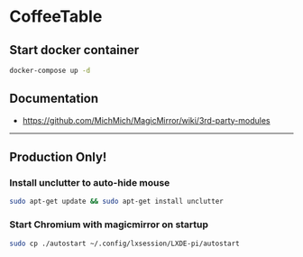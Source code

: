 # CoffeeTable

## Start docker container
```sh
docker-compose up -d
```
## Documentation
- https://github.com/MichMich/MagicMirror/wiki/3rd-party-modules

---

## Production Only!

### Install unclutter to auto-hide mouse
```sh
sudo apt-get update && sudo apt-get install unclutter
```

### Start Chromium with magicmirror on startup
```sh
sudo cp ./autostart ~/.config/lxsession/LXDE-pi/autostart
```
